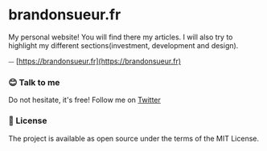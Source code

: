 # brandonsueur.fr

My personal website! You will find there my articles. I will also try to highlight my different sections(investment, development and design).

⏤ [https://brandonsueur.fr](https://brandonsueur.fr)

### 😊  Talk to me
Do not hesitate, it's free! Follow me on [Twitter](https://twitter.com/_brandonsueur)

### 📖  License
The project is available as open source under the terms of the MIT License.

